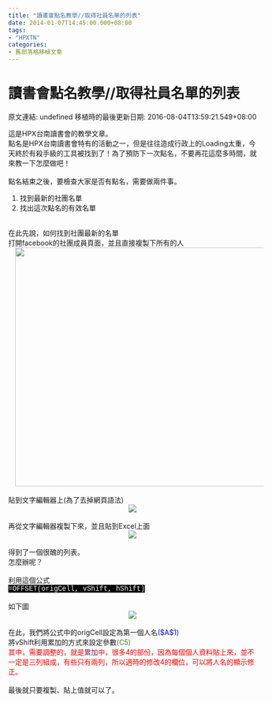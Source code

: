 ```yaml
---
title: "讀書會點名教學//取得社員名單的列表"
date: 2014-01-07T14:45:00.000+08:00
tags: 
- "HPXTN"
categories:
- 舊部落格移植文章
---
```


# 讀書會點名教學//取得社員名單的列表

原文連結: undefined
移植時的最後更新日期: 2016-08-04T13:59:21.549+08:00

<div class="separator" style="clear: both; text-align: center;"></div>這是HPX台南讀書會的教學文章。<br />點名是HPX台南讀書會特有的活動之一，但是往往造成行政上的Loading太重，今天終於有殺手級的工具被找到了！為了預防下一次點名，不要再花這麼多時間，就來教一下怎麼做吧！<br /><br />點名結束之後，要檢查大家是否有點名，需要做兩件事。<br /><ol><li>找到最新的社團名單</li><li>找出這次點名的有效名單</li></ol><br />在此先說，如何找到社團最新的名單<br />打開facebook的社團成員頁面，並且直接複製下所有的人<br /><div class="separator" style="clear: both; text-align: center;"><a href="http://2.bp.blogspot.com/-vfZ-z8Zi3sI/UsufWOA1QQI/AAAAAAAAGpw/aRkpvhuWAh4/s1600/%25E8%25A4%2587%25E8%25A3%25BD%25E6%259C%2580%25E6%2596%25B0%25E5%2590%258D%25E5%2596%25AE.jpg" imageanchor="1" style="margin-left: 1em; margin-right: 1em;"><img border="0" src="http://2.bp.blogspot.com/-vfZ-z8Zi3sI/UsufWOA1QQI/AAAAAAAAGpw/aRkpvhuWAh4/s1600/%25E8%25A4%2587%25E8%25A3%25BD%25E6%259C%2580%25E6%2596%25B0%25E5%2590%258D%25E5%2596%25AE.jpg" height="485" width="640" /></a></div><br />貼到文字編輯器上(為了去掉網頁語法)<br /><div class="separator" style="clear: both; text-align: center;"></div><div class="separator" style="clear: both; text-align: center;"><a href="http://2.bp.blogspot.com/-zWVNJX4Lh-U/UsufW4UtsoI/AAAAAAAAGqA/VtXj-opqcAw/s1600/%25E8%25B2%25BC%25E5%2588%25B0%25E6%2596%2587%25E5%25AD%2597%25E7%25B7%25A8%25E8%25BC%25AF%25E5%2599%25A8.jpg" imageanchor="1" style="margin-left: 1em; margin-right: 1em;"><img border="0" src="http://2.bp.blogspot.com/-zWVNJX4Lh-U/UsufW4UtsoI/AAAAAAAAGqA/VtXj-opqcAw/s1600/%25E8%25B2%25BC%25E5%2588%25B0%25E6%2596%2587%25E5%25AD%2597%25E7%25B7%25A8%25E8%25BC%25AF%25E5%2599%25A8.jpg" /></a></div><br /><div class="separator" style="clear: both; text-align: center;"></div>再從文字編輯器複製下來，並且貼到Excel上面<br /><div class="separator" style="clear: both; text-align: center;"><a href="http://4.bp.blogspot.com/-c-ZNTJBTMoc/UsufWCNjzuI/AAAAAAAAGp4/rO0Qx0N2Jfo/s1600/%25E5%2586%258D%25E8%25B2%25BC%25E5%2588%25B0Excel.jpg" imageanchor="1" style="margin-left: 1em; margin-right: 1em;"><img border="0" src="http://4.bp.blogspot.com/-c-ZNTJBTMoc/UsufWCNjzuI/AAAAAAAAGp4/rO0Qx0N2Jfo/s1600/%25E5%2586%258D%25E8%25B2%25BC%25E5%2588%25B0Excel.jpg" /></a></div><br /><div class="separator" style="clear: both; text-align: center;"></div>得到了一個很醜的列表。<br />怎麼辦呢？<br /><br />利用這個公式<br /><span style="background-color: black; color: white; font-family: Courier New, Courier, monospace;">=OFFSET(origCell, vShift, hShift)</span><br /><br />如下圖<br /><div class="separator" style="clear: both; text-align: center;"></div><div class="separator" style="clear: both; text-align: center;"><a href="http://1.bp.blogspot.com/-EszhfwQ-pDw/UsuhzFh5kjI/AAAAAAAAGqI/CZkHYBQHk60/s1600/%E5%8F%96%E5%BE%97%E5%90%8D%E5%96%AE.jpg" imageanchor="1" style="margin-left: 1em; margin-right: 1em;"><img border="0" src="http://1.bp.blogspot.com/-EszhfwQ-pDw/UsuhzFh5kjI/AAAAAAAAGqI/CZkHYBQHk60/s1600/%E5%8F%96%E5%BE%97%E5%90%8D%E5%96%AE.jpg" /></a></div><br />在此，我們將公式中的origCell設定為第一個人名<span style="color: blue;">($A$1)</span><br />將vShift利用累加的方式來設定參數<span style="color: #38761d;">(C5)</span><br /><span style="color: red;">其中，需要調整的，就是</span><span style="color: #741b47;">累加</span><span style="color: red;">中，很多4的部份，因為每個個人資料貼上來，並不一定是三列組成，有些只有兩列，所以適時的修改4的欄位，可以將人名的顯示修正。</span><br /><br />最後就只要複製、貼上值就可以了。
